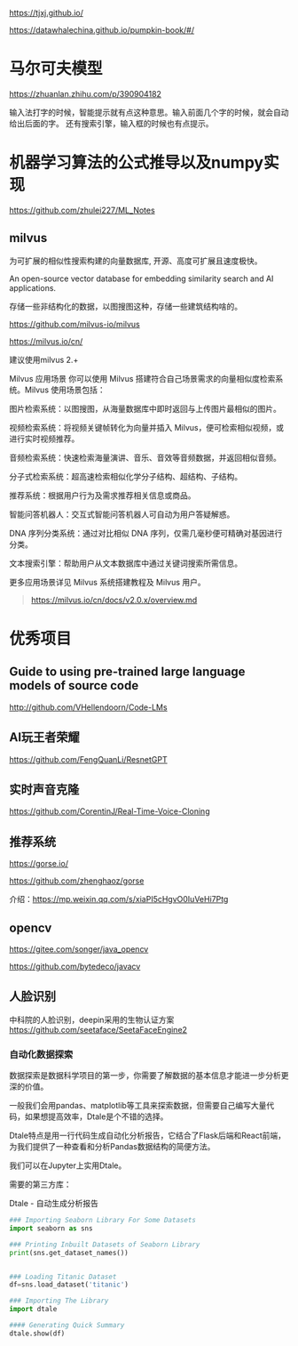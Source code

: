 
https://tjxj.github.io/

https://datawhalechina.github.io/pumpkin-book/#/



# 马尔可夫模型

https://zhuanlan.zhihu.com/p/390904182

输入法打字的时候，智能提示就有点这种意思。输入前面几个字的时候，就会自动给出后面的字。
还有搜索引擎，输入框的时候也有点提示。

# 机器学习算法的公式推导以及numpy实现

https://github.com/zhulei227/ML_Notes

## milvus

为可扩展的相似性搜索构建的向量数据库,
开源、高度可扩展且速度极快。

An open-source vector database for embedding similarity search and AI applications.

存储一些非结构化的数据，以图搜图这种，存储一些建筑结构啥的。

https://github.com/milvus-io/milvus

https://milvus.io/cn/

建议使用milvus 2.+

Milvus 应用场景
你可以使用 Milvus 搭建符合自己场景需求的向量相似度检索系统。Milvus 使用场景包括：

图片检索系统：以图搜图，从海量数据库中即时返回与上传图片最相似的图片。

视频检索系统：将视频关键帧转化为向量并插入 Milvus，便可检索相似视频，或进行实时视频推荐。

音频检索系统：快速检索海量演讲、音乐、音效等音频数据，并返回相似音频。

分子式检索系统：超高速检索相似化学分子结构、超结构、子结构。

推荐系统：根据用户行为及需求推荐相关信息或商品。

智能问答机器人：交互式智能问答机器人可自动为用户答疑解惑。

DNA 序列分类系统：通过对比相似 DNA 序列，仅需几毫秒便可精确对基因进行分类。

文本搜索引擎：帮助用户从文本数据库中通过关键词搜索所需信息。

更多应用场景详见 Milvus 系统搭建教程及 Milvus 用户。

> https://milvus.io/cn/docs/v2.0.x/overview.md

# 优秀项目

## Guide to using pre-trained large language models of source code

http://github.com/VHellendoorn/Code-LMs

## AI玩王者荣耀

https://github.com/FengQuanLi/ResnetGPT

## 实时声音克隆

https://github.com/CorentinJ/Real-Time-Voice-Cloning

## 推荐系统

https://gorse.io/

https://github.com/zhenghaoz/gorse

介绍：https://mp.weixin.qq.com/s/xiaPI5cHgvO0IuVeHi7Ptg

## opencv

https://gitee.com/songer/java_opencv

https://github.com/bytedeco/javacv


## 人脸识别

中科院的人脸识别，deepin采用的生物认证方案
https://github.com/seetaface/SeetaFaceEngine2

### 自动化数据探索

数据探索是数据科学项目的第一步，你需要了解数据的基本信息才能进一步分析更深的价值。

一般我们会用pandas、matplotlib等工具来探索数据，但需要自己编写大量代码，如果想提高效率，Dtale是个不错的选择。

Dtale特点是用一行代码生成自动化分析报告，它结合了Flask后端和React前端，为我们提供了一种查看和分析Pandas数据结构的简便方法。

我们可以在Jupyter上实用Dtale。

需要的第三方库：

Dtale - 自动生成分析报告

```python
### Importing Seaborn Library For Some Datasets
import seaborn as sns

### Printing Inbuilt Datasets of Seaborn Library
print(sns.get_dataset_names())


### Loading Titanic Dataset
df=sns.load_dataset('titanic')

### Importing The Library
import dtale

#### Generating Quick Summary
dtale.show(df)

```
